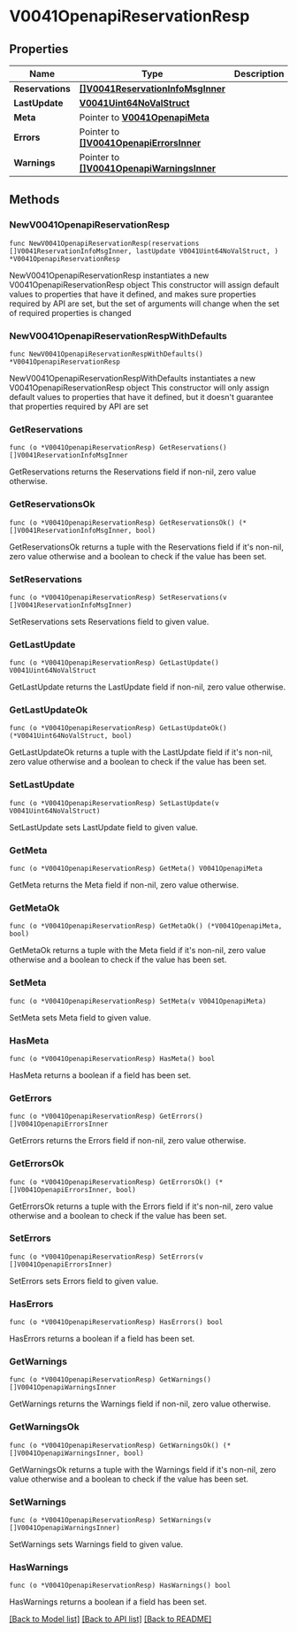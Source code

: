 # V0041OpenapiReservationResp

## Properties

Name | Type | Description | Notes
------------ | ------------- | ------------- | -------------
**Reservations** | [**[]V0041ReservationInfoMsgInner**](V0041ReservationInfoMsgInner.md) |  | 
**LastUpdate** | [**V0041Uint64NoValStruct**](V0041Uint64NoValStruct.md) |  | 
**Meta** | Pointer to [**V0041OpenapiMeta**](V0041OpenapiMeta.md) |  | [optional] 
**Errors** | Pointer to [**[]V0041OpenapiErrorsInner**](V0041OpenapiErrorsInner.md) |  | [optional] 
**Warnings** | Pointer to [**[]V0041OpenapiWarningsInner**](V0041OpenapiWarningsInner.md) |  | [optional] 

## Methods

### NewV0041OpenapiReservationResp

`func NewV0041OpenapiReservationResp(reservations []V0041ReservationInfoMsgInner, lastUpdate V0041Uint64NoValStruct, ) *V0041OpenapiReservationResp`

NewV0041OpenapiReservationResp instantiates a new V0041OpenapiReservationResp object
This constructor will assign default values to properties that have it defined,
and makes sure properties required by API are set, but the set of arguments
will change when the set of required properties is changed

### NewV0041OpenapiReservationRespWithDefaults

`func NewV0041OpenapiReservationRespWithDefaults() *V0041OpenapiReservationResp`

NewV0041OpenapiReservationRespWithDefaults instantiates a new V0041OpenapiReservationResp object
This constructor will only assign default values to properties that have it defined,
but it doesn't guarantee that properties required by API are set

### GetReservations

`func (o *V0041OpenapiReservationResp) GetReservations() []V0041ReservationInfoMsgInner`

GetReservations returns the Reservations field if non-nil, zero value otherwise.

### GetReservationsOk

`func (o *V0041OpenapiReservationResp) GetReservationsOk() (*[]V0041ReservationInfoMsgInner, bool)`

GetReservationsOk returns a tuple with the Reservations field if it's non-nil, zero value otherwise
and a boolean to check if the value has been set.

### SetReservations

`func (o *V0041OpenapiReservationResp) SetReservations(v []V0041ReservationInfoMsgInner)`

SetReservations sets Reservations field to given value.


### GetLastUpdate

`func (o *V0041OpenapiReservationResp) GetLastUpdate() V0041Uint64NoValStruct`

GetLastUpdate returns the LastUpdate field if non-nil, zero value otherwise.

### GetLastUpdateOk

`func (o *V0041OpenapiReservationResp) GetLastUpdateOk() (*V0041Uint64NoValStruct, bool)`

GetLastUpdateOk returns a tuple with the LastUpdate field if it's non-nil, zero value otherwise
and a boolean to check if the value has been set.

### SetLastUpdate

`func (o *V0041OpenapiReservationResp) SetLastUpdate(v V0041Uint64NoValStruct)`

SetLastUpdate sets LastUpdate field to given value.


### GetMeta

`func (o *V0041OpenapiReservationResp) GetMeta() V0041OpenapiMeta`

GetMeta returns the Meta field if non-nil, zero value otherwise.

### GetMetaOk

`func (o *V0041OpenapiReservationResp) GetMetaOk() (*V0041OpenapiMeta, bool)`

GetMetaOk returns a tuple with the Meta field if it's non-nil, zero value otherwise
and a boolean to check if the value has been set.

### SetMeta

`func (o *V0041OpenapiReservationResp) SetMeta(v V0041OpenapiMeta)`

SetMeta sets Meta field to given value.

### HasMeta

`func (o *V0041OpenapiReservationResp) HasMeta() bool`

HasMeta returns a boolean if a field has been set.

### GetErrors

`func (o *V0041OpenapiReservationResp) GetErrors() []V0041OpenapiErrorsInner`

GetErrors returns the Errors field if non-nil, zero value otherwise.

### GetErrorsOk

`func (o *V0041OpenapiReservationResp) GetErrorsOk() (*[]V0041OpenapiErrorsInner, bool)`

GetErrorsOk returns a tuple with the Errors field if it's non-nil, zero value otherwise
and a boolean to check if the value has been set.

### SetErrors

`func (o *V0041OpenapiReservationResp) SetErrors(v []V0041OpenapiErrorsInner)`

SetErrors sets Errors field to given value.

### HasErrors

`func (o *V0041OpenapiReservationResp) HasErrors() bool`

HasErrors returns a boolean if a field has been set.

### GetWarnings

`func (o *V0041OpenapiReservationResp) GetWarnings() []V0041OpenapiWarningsInner`

GetWarnings returns the Warnings field if non-nil, zero value otherwise.

### GetWarningsOk

`func (o *V0041OpenapiReservationResp) GetWarningsOk() (*[]V0041OpenapiWarningsInner, bool)`

GetWarningsOk returns a tuple with the Warnings field if it's non-nil, zero value otherwise
and a boolean to check if the value has been set.

### SetWarnings

`func (o *V0041OpenapiReservationResp) SetWarnings(v []V0041OpenapiWarningsInner)`

SetWarnings sets Warnings field to given value.

### HasWarnings

`func (o *V0041OpenapiReservationResp) HasWarnings() bool`

HasWarnings returns a boolean if a field has been set.


[[Back to Model list]](../README.md#documentation-for-models) [[Back to API list]](../README.md#documentation-for-api-endpoints) [[Back to README]](../README.md)


